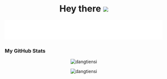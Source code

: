 <h1 align="center">
  Hey there <img src="https://media.giphy.com/media/hvRJCLFzcasrR4ia7z/giphy.gif" width="25px">
</h1>

<p align="center">
  <img src="https://raw.githubusercontent.com/dangtiensi/dangtiensi/main/name.svg" alt="Đặng Tiến Sĩ" />
</p>

### My GitHub Stats 

<p align="center"> <img src="https://github-readme-stats.vercel.app/api?username=dangtiensi&show_icons=true&theme=blueberry" alt="dangtiensi" />
  
<p align="center"> <img src="https://visitor-badge.glitch.me/badge?page_id=dangtiensi.dangtiensi" alt="dangtiensi" />
<!--
**dangtiensi/dangtiensi** is a ✨ _special_ ✨ repository because its `README.md` (this file) appears on your GitHub profile.

Here are some ideas to get you started:

- 🔭 I’m currently working on ...
- 🌱 I’m currently learning ...
- 👯 I’m looking to collaborate on ...
- 🤔 I’m looking for help with ...
- 💬 Ask me about ...
- 📫 How to reach me: ...
- 😄 Pronouns: ...
- ⚡ Fun fact: ...
-->
